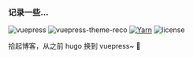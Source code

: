 ### 记录一些...

![vuepress](https://img.shields.io/badge/Vuepress-1.7.1-green)
![vuepress-theme-reco](https://img.shields.io/badge/vuepress--theme--reco-1.5.7-blue)
[![Yarn](https://img.shields.io/badge/yarn-%3E%3D1.22.4-blue)](https://yarnpkg.com/)
![license](https://img.shields.io/badge/license-MIT-brightgreen)

拾起博客，从之前 hugo 换到 vuepress~ 🤣